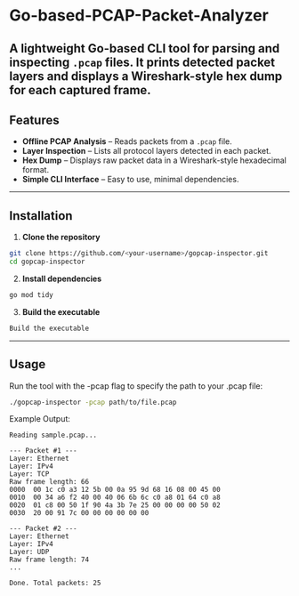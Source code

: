 # Go-based-PCAP-Packet-Analyzer
A lightweight Go-based CLI tool for parsing and inspecting `.pcap` files.
It prints detected packet layers and displays a Wireshark-style hex dump for each captured frame.
---
## Features
- **Offline PCAP Analysis** – Reads packets from a `.pcap` file.
- **Layer Inspection** – Lists all protocol layers detected in each packet.
- **Hex Dump** – Displays raw packet data in a Wireshark-style hexadecimal format.
- **Simple CLI Interface** – Easy to use, minimal dependencies.
---
## Installation

1. **Clone the repository**
 ```bash
 git clone https://github.com/<your-username>/gopcap-inspector.git
 cd gopcap-inspector
 ```
2. **Install dependencies**
```bash
go mod tidy
```
3. **Build the executable**
```bash
Build the executable
```
---
## Usage

Run the tool with the -pcap flag to specify the path to your .pcap file:
```bash
./gopcap-inspector -pcap path/to/file.pcap
```

Example Output:
```
Reading sample.pcap...

--- Packet #1 ---
Layer: Ethernet
Layer: IPv4
Layer: TCP
Raw frame length: 66
0000  00 1c c0 a3 12 5b 00 0a 95 9d 68 16 08 00 45 00
0010  00 34 a6 f2 40 00 40 06 6b 6c c0 a8 01 64 c0 a8
0020  01 c8 00 50 1f 90 4a 3b 7e 25 00 00 00 00 50 02
0030  20 00 91 7c 00 00 00 00 00 00

--- Packet #2 ---
Layer: Ethernet
Layer: IPv4
Layer: UDP
Raw frame length: 74
...

Done. Total packets: 25
```
